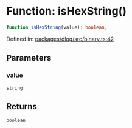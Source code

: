 # Function: isHexString()

```ts
function isHexString(value): boolean;
```

Defined in: [packages/dlog/src/binary.ts:42](https://github.com/towns-protocol/towns/blob/0db1fd0ac7258e8db8cedfb6183e8eade8284fa1/packages/dlog/src/binary.ts#L42)

## Parameters

### value

`string`

## Returns

`boolean`
